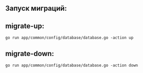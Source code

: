 ## Запуск миграций:

## migrate-up:

```
go run app/common/config/database/database.go -action up
```
## migrate-down:	
	
```
go run app/common/config/database/database.go -action down
```
